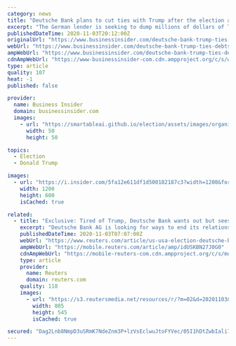 ```yaml
---
category: news
title: "Deutsche Bank plans to cut ties with Trump after the election and could seize his assets if he can't pay back his debts, Reuters reports"
excerpt: "The German lender is seeking to dump millions of dollars of Trump debt and sees a Trump loss as its best exit strategy, officials told Reuters."
publishedDateTime: 2020-11-03T20:12:00Z
originalUrl: "https://www.businessinsider.com/deutsche-bank-trump-ties-debts-after-election-reuters-2020-11"
webUrl: "https://www.businessinsider.com/deutsche-bank-trump-ties-debts-after-election-reuters-2020-11"
ampWebUrl: "https://www.businessinsider.com/deutsche-bank-trump-ties-debts-after-election-reuters-2020-11?amp"
cdnAmpWebUrl: "https://www-businessinsider-com.cdn.ampproject.org/c/s/www.businessinsider.com/deutsche-bank-trump-ties-debts-after-election-reuters-2020-11?amp"
type: article
quality: 107
heat: -1
published: false

provider:
  name: Business Insider
  domain: businessinsider.com
  images:
    - url: "https://smartableai.github.io/election/assets/images/organizations/businessinsider.com-50x50.jpg"
      width: 50
      height: 50

topics:
  - Election
  - Donald Trump

images:
  - url: "https://i.insider.com/5fa12e611df1d500182187c3?width=1200&format=jpeg"
    width: 1200
    height: 600
    isCached: true

related:
  - title: "Exclusive: Tired of Trump, Deutsche Bank wants out but sees no good options - sources"
    excerpt: "Deutsche Bank AG is looking for ways to end its relationship with President Donald Trump after the U.S. elections, as it tires of the negative publicity stemming from the ties, according to three senior bank officials with direct knowledge of the matter."
    publishedDateTime: 2020-11-03T07:07:00Z
    webUrl: "https://www.reuters.com/article/us-usa-election-deutsche-bank-exclusive-idUSKBN27J0G0"
    ampWebUrl: "https://mobile.reuters.com/article/amp/idUSKBN27J0G0"
    cdnAmpWebUrl: "https://mobile-reuters-com.cdn.ampproject.org/c/s/mobile.reuters.com/article/amp/idUSKBN27J0G0"
    type: article
    provider:
      name: Reuters
      domain: reuters.com
    quality: 118
    images:
      - url: "https://s3.reutersmedia.net/resources/r/?m=02&d=20201103&t=2&i=1539756536&w=&fh=545px&fw=&ll=&pl=&sq=&r=LYNXMPEGA208L"
        width: 805
        height: 545
        isCached: true

secured: "Dag2Lnb8NmpD3uSRmK7NdeZnm3P+lzVsEclwuJtoFYVec/05I1hDtZwbIali7nQLI9uUJ8L2zUJ9vUinj1arhtZj0wdGDcPp0ZpTs2+SupJhD4KaJGEO6UEVrNv0CWx4nAmHhQjVnuyUMSG4wfRcwCzlJaf47YzKwN8N3mk5T4ZsXoT+0rdFIAmL/E1RsTQBidFuj5JCsKpxFj/Iskc+MnBOwSvQZ1g+d7Vvw3lFGKs4zij3TscudduVp4niyVizEcQcd+EvNdgcD2l1oBAyZhWVpcbk60itSflZ1IC4v+w0xUAqq9QdlB3+wQZAqm3f3CODdr1g/6BLOVAxeVNmBxSuj6BtgEbRLwwXkZeNbYE=;u6xqNK5fKMWeHkZPDj+1Ag=="
---
```


